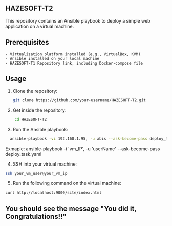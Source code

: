 HAZESOFT-T2
-----------
This repository contains an Ansible playbook to deploy a simple web application on a virtual machine.

Prerequisites
-------------
```
- Virtualization platform installed (e.g., VirtualBox, KVM)
- Ansible installed on your local machine
- HAZESOFT-T1 Repository link, including Docker-compose file
```

Usage
------
1. Clone the repository:

   ```bash
   git clone https://github.com/your-username/HAZESOFT-T2.git
   ```
2. Get inside the repository:
```bash
    cd HAZESOFT-T2
```
3. Run the Ansible playbook:
```bash
  ansible-playbook -vi 192.168.1.95, -u abis --ask-become-pass deploy_task.yaml
   ```
Exmaple:
  ansible-playbook -i 'vm_IP', -u 'userName' --ask-become-pass deploy_task.yaml   

4. SSH into your virtual machine:
```bash
ssh your_vm_user@your_vm_ip
```
5. Run the following command on the virtual machine:
```bash
curl http://localhost:9000/site/index.html
```
You should see the message "You did it, Congratulations!!"
----------------------------------------------------------

